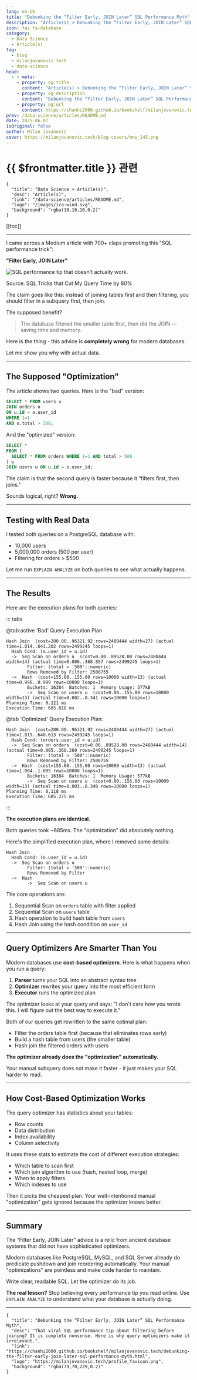 ```yaml
---
lang: en-US
title: "Debunking the “Filter Early, JOIN Later” SQL Performance Myth"
description: "Article(s) > Debunking the “Filter Early, JOIN Later” SQL Performance Myth"
icon: fas fa-database
category:
  - Data Science
  - Article(s)
tag:
  - blog
  - milanjovanovic.tech
  - data-science
head:
  - - meta:
    - property: og:title
      content: "Article(s) > Debunking the “Filter Early, JOIN Later” SQL Performance Myth"
    - property: og:description
      content: "Debunking the “Filter Early, JOIN Later” SQL Performance Myth"
    - property: og:url
      content: https://chanhi2000.github.io/bookshelf/milanjovanovic.tech/debunking-the-filter-early-join-later-sql-performance-myth.html
prev: /data-science/articles/README.md
date: 2025-06-07
isOriginal: false
author: Milan Jovanović
cover: https://milanjovanovic.tech/blog-covers/mnw_145.png
---
```


# {{ $frontmatter.title }} 관련

```component VPCard
{
  "title": "Data Science > Article(s)",
  "desc": "Article(s)",
  "link": "/data-science/articles/README.md",
  "logo": "/images/ico-wind.svg",
  "background": "rgba(10,10,10,0.2)"
}
```

[[toc]]

---

<SiteInfo
  name="Debunking the “Filter Early, JOIN Later” SQL Performance Myth"
  desc="That viral SQL performance tip about filtering before joining? It is complete nonsense. Here is why query optimizers make it irrelevant."
  url="https://milanjovanovic.tech/blog/debunking-the-filter-early-join-later-sql-performance-myth"
  logo="https://milanjovanovic.tech/profile_favicon.png"
  preview="https://milanjovanovic.tech/blog-covers/mnw_145.png"/>

I came across a Medium article with 700+ claps promoting this "SQL performance trick":

**"Filter Early, JOIN Later"**

![SQL performance tip that doesn't actually work.](https://milanjovanovic.tech/blogs/mnw_145/sql_performance_tip.png?imwidth=1920)

Source: SQL Tricks that Cut My Query Time by 80%

The claim goes like this: instead of joining tables first and then filtering, you should filter in a subquery first, then join.

The supposed benefit?

> The database filtered the smaller table first, then did the JOIN — saving time and memory.

Here is the thing - this advice is **completely wrong** for modern databases.

Let me show you why with actual data.

---

## The Supposed "Optimization"

The article shows two queries. Here is the "bad" version:

```sql
SELECT * FROM users u
JOIN orders o 
ON u.id = o.user_id
WHERE 1=1
AND o.total > 500;
```

And the "optimized" version:

```sql
SELECT *
FROM (
  SELECT * FROM orders WHERE 1=1 AND total > 500
) o
JOIN users u ON u.id = o.user_id;
```

The claim is that the second query is faster because it “filters first, then joins."

Sounds logical, right? **Wrong.**

---

## Testing with Real Data

I tested both queries on a PostgreSQL database with:

- 10,000 users
- 5,000,000 orders (500 per user)
- Filtering for orders > $500

Let me run `EXPLAIN ANALYZE` on both queries to see what actually happens.

---

## The Results

Here are the execution plans for both queries:

::: tabs

@tab:active 'Bad' Query Execution Plan

```plaintext
Hash Join  (cost=280.00..96321.92 rows=2480444 width=27) (actual time=1.014..641.202 rows=2499245 loops=1)
  Hash Cond: (o.user_id = u.id)
  ->  Seq Scan on orders o  (cost=0.00..89528.00 rows=2480444 width=14) (actual time=0.006..368.857 rows=2499245 loops=1)
        Filter: (total > '500'::numeric)
        Rows Removed by Filter: 2500755
  ->  Hash  (cost=155.00..155.00 rows=10000 width=13) (actual time=0.998..0.999 rows=10000 loops=1)
        Buckets: 16384  Batches: 1  Memory Usage: 577kB
        ->  Seq Scan on users u  (cost=0.00..155.00 rows=10000 width=13) (actual time=0.002..0.341 rows=10000 loops=1)
Planning Time: 0.121 ms
Execution Time: 685.818 ms
```

@tab 'Optimized' Query Execution Plan:

```plaintext
Hash Join  (cost=280.00..96321.92 rows=2480444 width=27) (actual time=1.019..640.613 rows=2499245 loops=1)
  Hash Cond: (orders.user_id = u.id)
  ->  Seq Scan on orders  (cost=0.00..89528.00 rows=2480444 width=14) (actual time=0.005..368.260 rows=2499245 loops=1)
        Filter: (total > '500'::numeric)
        Rows Removed by Filter: 2500755
  ->  Hash  (cost=155.00..155.00 rows=10000 width=13) (actual time=1.004..1.005 rows=10000 loops=1)
        Buckets: 16384  Batches: 1  Memory Usage: 577kB
        ->  Seq Scan on users u  (cost=0.00..155.00 rows=10000 width=13) (actual time=0.003..0.348 rows=10000 loops=1)
Planning Time: 0.118 ms
Execution Time: 685.275 ms
```

:::

**The execution plans are identical.**

Both queries took ~685ms. The "optimization" did absolutely nothing.

Here's the simplified execution plan, where I removed some details:

```plaintext
Hash Join
  Hash Cond: (o.user_id = u.id)
  ->  Seq Scan on orders o
        Filter: (total > '500'::numeric)
        Rows Removed by Filter
  ->  Hash
        ->  Seq Scan on users u
```

The core operations are:

1. Sequential Scan on `orders` table with filter applied
2. Sequential Scan on `users` table
3. Hash operation to build hash table from `users`
4. Hash Join using the hash condition on `user_id`

---

## Query Optimizers Are Smarter Than You

Modern databases use **cost-based optimizers**. Here is what happens when you run a query:

1. **Parser** turns your SQL into an abstract syntax tree
2. **Optimizer** rewrites your query into the most efficient form
3. **Executor** runs the optimized plan

The optimizer looks at your query and says: "I don't care how you wrote this. I will figure out the best way to execute it."

Both of our queries get rewritten to the same optimal plan:

- Filter the orders table first (because that eliminates rows early)
- Build a hash table from users (the smaller table)
- Hash join the filtered orders with users

**The optimizer already does the "optimization" automatically.**

Your manual subquery does not make it faster - it just makes your SQL harder to read.

---

## How Cost-Based Optimization Works

The query optimizer has statistics about your tables:

- Row counts
- Data distribution
- Index availability
- Column selectivity

It uses these stats to estimate the cost of different execution strategies:

- Which table to scan first
- Which join algorithm to use (hash, nested loop, merge)
- When to apply filters
- Which indexes to use

Then it picks the cheapest plan. Your well-intentioned manual "optimization" gets ignored because the optimizer knows better.

---

## Summary

The “Filter Early, JOIN Later" advice is a relic from ancient database systems that did not have sophisticated optimizers.

Modern databases like PostgreSQL, MySQL, and SQL Server already do predicate pushdown and join reordering automatically. Your manual "optimizations" are pointless and make code harder to maintain.

Write clear, readable SQL. Let the optimizer do its job.

**The real lesson?** Stop believing every performance tip you read online. Use `EXPLAIN ANALYZE` to understand what your database is actually doing.

---

<!-- TODO: add ARTICLE CARD -->
```component VPCard
{
  "title": "Debunking the “Filter Early, JOIN Later” SQL Performance Myth",
  "desc": "That viral SQL performance tip about filtering before joining? It is complete nonsense. Here is why query optimizers make it irrelevant.",
  "link": "https://chanhi2000.github.io/bookshelf/milanjovanovic.tech/debunking-the-filter-early-join-later-sql-performance-myth.html",
  "logo": "https://milanjovanovic.tech/profile_favicon.png",
  "background": "rgba(79,70,229,0.2)"
}
```

